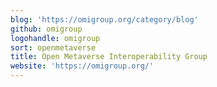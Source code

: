 ```yaml
---
blog: 'https://omigroup.org/category/blog'
github: omigroup
logohandle: omigroup
sort: openmetaverse
title: Open Metaverse Interoperability Group
website: 'https://omigroup.org/'
---
```

